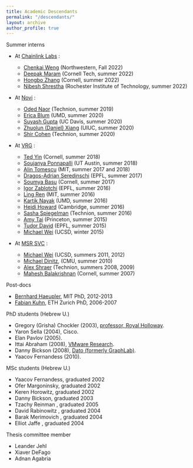 ```yaml
---
title: Academic Descendants
permalink: "/descendants/"
layout: archive
author_profile: true
---
```


Summer interns

-   At [Chainlink Labs](http://chainlinklabs.com) :
    - [Chenkai Weng](https://www.linkedin.com/in/chenkai-weng/) (Northwestern, Fall 2022)
    - [Deepak Maram](https://www.linkedin.com/in/deepakmaram/) (Cornell Tech, summer 2022)
    - [Hongbo Zhang](https://www.linkedin.com/in/hongbozhang/) (Cornell, summer 2022)
    - [Nibesh Shrestha](https://www.linkedin.com/in/nibesh-shrestha-73485380/) (Rochester Institute of Technology, summer 2022)

-   At [Novi](http://novi.com) :
    - [Oded Naor](https://www.linkedin.com/in/oded-naor/?originalSubdomain=il) (Technion, summer 2019)
    - [Erica Blum](http://www.cs.umd.edu/~erblum/) (UMD, summer 2020)
    - [Suyash Gupta](https://gupta-suyash.github.io/) (UC Davis, summer 2020)
    - [Zhuolun (Daniel) Xiang](https://sites.google.com/site/danielxiangzl/) (UIUC, summer 2020)
    - [Shir Cohen](https://www.linkedin.com/in/shir-cohen/?originalSubdomain=il) (Technion, summer 2020)

-   At [VRG](http://research.vmware.com) :
    -   [Ted Yin](https://www.cs.cornell.edu/~tedyin/) (Cornell, summer 2018)
    -   [Soujanya Ponnapalli](https://www.linkedin.com/in/soujanya-ponnapalli-553275107/) (UT Austin, summer 2018)
    -   [Alin Tomescu](http://people.csail.mit.edu/alinush/) (MIT, summer 2017 and 2018)
    -   [Dragos-Adrian Seredinschi](https://people.epfl.ch/dragos-adrian.seredinschi) (EPFL, summer 2017)
    -   [Soumya Basu](http://www.soumyabasu.com/) (Cornell, summer 2017)
    -   [Igor Zablotchi](https://www.linkedin.com/in/zablo) (EPFL, summer 2016)
    -   [Ling Ren](http://people.csail.mit.edu/renling/) (MIT, summer 2016)
    -   [Kartik Nayak](https://www.cs.umd.edu/~kartik/) (UMD, summer 2016)
    -   [Heidi Howard](http://hh360.user.srcf.net/blog/) (Cambridge, summer 2016)
    -   [Sasha Spiegelman](https://alexanderspiegelman.github.io/) (Technion, summer 2016)
    -   [Amy Tai](http://www.cs.princeton.edu/~amytai/) (Princeton, summer 2015)
    -   [Tudor David](https://people.epfl.ch/tudor.david) (EPFL, summer 2015)
    -   [Michael Wei](http://cseweb.ucsd.edu/~m3wei/) (UCSD, winter 2015)
-   At [MSR SVC](http://msrsvc.org/) :
    -   [Michael Wei](http://cseweb.ucsd.edu/~m3wei/) (UCSD, summers 2011, 2012)
    -   [Michael Dinitz](http://www.cs.jhu.edu/~mdinitz/), (CMU, summer 2010)
    -   [Alex Shraer](http://www.cs.technion.ac.il/~shralex/) (Technion, summers 2008, 2009)
    -   [Mahesh Balakrishnan](http://www.cs.yale.edu/homes/mahesh/) (Cornell, summer 2007)

Post-docs

-   [Bernhard Haeupler](http://www.cs.cmu.edu/~haeupler/), MIT PhD, 2012-2013
-   [Fabian Kuhn](http://ac.informatik.uni-freiburg.de/kuhn/), ETH Zurich PhD, 2006-2007

PhD students (Hebrew U.)

-   Gregory (Grisha) Chockler (2003), [professor, Royal Holloway](https://pure.royalholloway.ac.uk/portal/en/persons/gregory-chockler%28bc850403-f033-4dbe-978f-094e06b3068a%29.html).
-   Yaron Sella (2004), Cisco.
-   Elan Pavlov (2005).
-   Ittai Abraham (2008), [VMware Research](https://research.vmware.com/researchers/8).
-   Danny Bickson (2008), [Dato (formerly GraphLab)](https://dato.com/company/team/index.html).
-   Yaacov Fernandess (2010).

MSc students (Hebrew U.)

-   Yaacov Fernandess, graduated 2002
-   Ofer Margoninsky, graduated 2002
-   Keren Horowitz, graduated 2002
-   Danny Bickson, graduated 2003
-   Tzachy Reinman , graduated 2005
-   David Rabinowitz , graduated 2004
-   Barak Merimovich , graduated 2004
-   Elliot Jaffe , graduated 2004

Thesis committee member

-   Leander Jehl
-   Xiaver DeFago
-   Adnan Agabria
